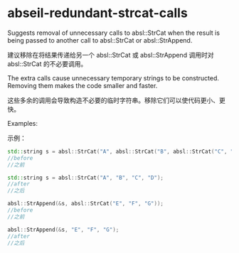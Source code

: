 # abseil-redundant-strcat-calls

Suggests removal of unnecessary calls to absl::StrCat when the result is being passed to another call to absl::StrCat or absl::StrAppend.

建议移除在将结果传递给另一个 absl::StrCat 或 absl::StrAppend 调用时对 absl::StrCat 的不必要调用。

The extra calls cause unnecessary temporary strings to be constructed. Removing them makes the code smaller and faster.

这些多余的调用会导致构造不必要的临时字符串。移除它们可以使代码更小、更快。

Examples:

示例：

```c++
std::string s = absl::StrCat("A", absl::StrCat("B", absl::StrCat("C", "D")));
//before
//之前

std::string s = absl::StrCat("A", "B", "C", "D");
//after
//之后

absl::StrAppend(&s, absl::StrCat("E", "F", "G"));
//before
//之前

absl::StrAppend(&s, "E", "F", "G");
//after
//之后
```
